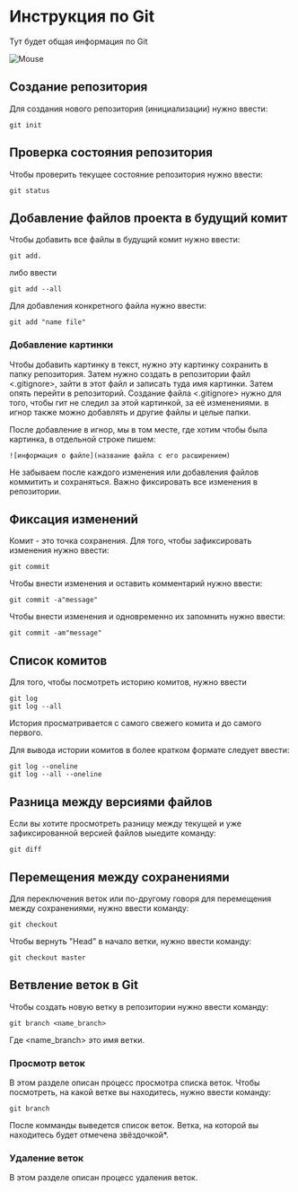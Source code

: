 # Инструкция по Git

Тут будет общая информация по Git

![Mouse](mouse.jpg)

## Создание репозитория

Для создания нового репозитория (инициализации) нужно ввести:

    git init

## Проверка состояния репозитория

Чтобы проверить текущее состояние репозитория нужно ввести:

    git status

## Добавление файлов проекта в будущий комит

Чтобы добавить все файлы в будущий комит нужно ввести:

    git add.

либо ввести 

    git add --all

Для добавления конкретного файла нужно ввести:

    git add "name file"

### Добавление картинки

Чтобы добавить картинку в текст, нужно эту картинку сохранить в папку репозитория. Затем нужно создать в репозитории файл <.gitignore>, зайти в этот файл и записать туда имя картинки. Затем опять перейти в репозиторий. Создание файла <.gitignore> нужно для того, чтобы гит не следил за этой картинкой, за её изменениями. в игнор также можно добавлять и другие файлы и целые папки. 

После добавление в игнор, мы в том месте, где хотим чтобы была картинка, в отдельной строке пишем:

    ![информация о файле](название файла с его расширением)

Не забываем после каждого изменения или добавления файлов коммитить и сохраняться. Важно фиксировать все изменения в репозитории.

## Фиксация изменений

Комит  - это точка сохранения. Для того, чтобы зафиксировать изменения нужно ввести:

    git commit

Чтобы внести изменения и оставить комментарий нужно ввести:

    git commit -a"message"

Чтобы внести изменения и одновременно их запомнить нужно ввести:

    git commit -am"message"

## Список комитов

Для того, чтобы посмотреть историю комитов, нужно ввести

    git log
    git log --all

История просматривается с самого свежего комита и до самого первого.

Для вывода истории комитов в более кратком формате следует ввести:

    git log --oneline
    git log --all --oneline

## Разница между версиями файлов

Если вы хотите просмотреть разницу между текущей и уже зафиксированной версией файлов ыыедите команду:

    git diff

## Перемещения между сохранениями

Для переключения веток или по-другому говоря для перемещения между сохранениями, нужно ввести команду:

    git checkout

Чтобы вернуть  "Head" в начало ветки, нужно ввести команду:

    git checkout master


## Ветвление веток в Git

Чтобы создать новую ветку в репозитории нужно ввести команду:

    git branch <name_branch>

Где <name_branch> это имя ветки.

### Просмотр веток

В этом разделе описан процесс просмотра списка веток.
Чтобы посмотреть, на какой ветке вы находитесь, нужно ввести команду:

    git branch 

После комманды выведется список веток. Ветка, на которой вы находитесь будет отмечена звёздочкой*.

### Удаление веток

В этом разделе описан процесс удаления веток.

